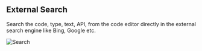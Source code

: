 ﻿## External Search

Search the code, type, text, API, from the code editor directly in the external search engine like Bing, Google etc.

![Search](images/ExternalSearchWorking.gif)